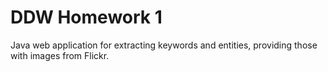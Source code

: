 DDW Homework 1
===

Java web application for extracting keywords and entities, providing those with images from Flickr.
